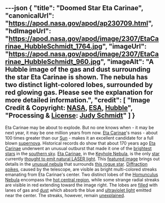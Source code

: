---json
{
  "title": "Doomed Star Eta Carinae",
  "canonicalUrl": "https://apod.nasa.gov/apod/ap230709.html",
  "hdImageUrl": "https://apod.nasa.gov/apod/image/2307/EtaCarinae_HubbleSchmidt_1764.jpg",
  "imageUrl": "https://apod.nasa.gov/apod/image/2307/EtaCarinae_HubbleSchmidt_960.jpg",
  "imageAlt": "A Hubble image of the gas and dust surrounding the star Eta Carinae is shown. The nebula has two distinct light-colored lobes, surrounded by red glowing gas. Please see the explanation for more detailed information.",
  "credit": [
    "Image Credit & Copyright: [NASA](https://www.nasa.gov/), [ESA](http://www.esa.int/), [Hubble](https://www.nasa.gov/mission_pages/hubble/main/index.html)",
    "Processing & [License](https://creativecommons.org/licenses/by/2.0/): [Judy Schmidt](https://geckzilla.com/)"
  ]
}
---

Eta Carinae may be about to explode. But no one knows when - it may be next year, it may be one million years from now. [Eta Carinae](https://apod.nasa.gov/apod/ap991011.html)'s mass - about 100 times greater than our [Sun](https://apod.nasa.gov/apod/sun.html) - makes it an excellent candidate for a full blown [supernova](https://imagine.gsfc.nasa.gov/science/objects/supernovae2.html). Historical records do show that about 170 years ago [Eta Carinae](https://en.wikipedia.org/wiki/Eta_Carinae) underwent an unusual outburst that made it one of the [brightest stars](https://en.wikipedia.org/wiki/List_of_brightest_stars#Table) in the [southern sky](https://apod.nasa.gov/apod/ap000618.html). [Eta Carinae](http://messier.seds.org/xtra/ngc/etacar.html), in the [Keyhole Nebula](https://apod.nasa.gov/apod/ap160814.html), is the only [star](https://www.youtube.com/watch?v=OaBxMo4b74g) currently [thought to emit natural LASER light](https://apod.nasa.gov/apod/ap971129.html). This [featured image](https://www.flickr.com/photos/geckzilla/32019832757/) brings out details in the [unusual nebula](http://www.youtube.com/watch?v=NpnhCEqcRvY) that surrounds [this rogue star](https://ui.adsabs.harvard.edu/abs/1997ARA%26A..35....1D/abstract). [Diffraction spikes](https://apod.nasa.gov/apod/ap010415.html), caused by the telescope, are visible as bright multi-colored streaks emanating from Eta Carinae's center. Two distinct lobes of the [Homunculus Nebula](https://apod.nasa.gov/apod/ap140717.html) encompass the [hot central region](https://ui.adsabs.harvard.edu/abs/1995ApJ...445L.121C/abstract), while some strange radial streaks are visible in red extending toward the image right. The lobes are [filled](https://www.jpl.nasa.gov/news/news.php?feature=7184) with lanes of gas and [dust](https://apod.nasa.gov/apod/ap030706.html) which absorb the blue and [ultraviolet light](https://science.nasa.gov/ems/10_ultravioletwaves) emitted near the center. The streaks, however, remain [unexplained](http://en.bcdn.biz/Images/2016/6/22/2617d6e7-4f6a-4c46-9020-c3aee00f3c79.jpg).
